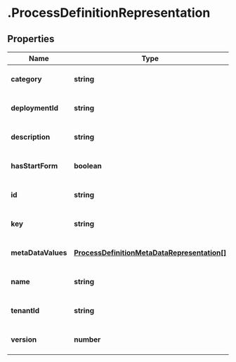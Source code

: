 # .ProcessDefinitionRepresentation

## Properties
Name | Type | Description | Notes
------------ | ------------- | ------------- | -------------
**category** | **string** |  | [optional] [default to null]
**deploymentId** | **string** |  | [optional] [default to null]
**description** | **string** |  | [optional] [default to null]
**hasStartForm** | **boolean** |  | [optional] [default to null]
**id** | **string** |  | [optional] [default to null]
**key** | **string** |  | [optional] [default to null]
**metaDataValues** | [**ProcessDefinitionMetaDataRepresentation[]**](ProcessDefinitionMetaDataRepresentation.md) |  | [optional] [default to null]
**name** | **string** |  | [optional] [default to null]
**tenantId** | **string** |  | [optional] [default to null]
**version** | **number** |  | [optional] [default to null]


